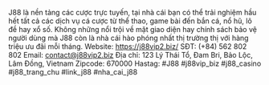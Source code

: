 J88 là nền tảng các cược trực tuyến, tại nhà cái bạn có thể trải nghiệm hầu hết tất cả các dịch vụ cá cược từ thể thao, game bài đến bắn cá, nổ hũ, lô đề hay xổ số. Không những nổi trội về mặt giao diện hay chính sách bảo vệ người dùng mà J88 còn là nhà cái hào phóng nhất thị trường thị với hàng triệu ưu đãi mỗi tháng.
Website: https://j88vip2.biz/
SĐT: (+84) 562 802 802
Email: contact@j88vip2.biz
Địa chỉ: 123 Lý Thái Tổ, Đam Bri, Bảo Lộc, Lâm Đồng, Vietnam
Zipcode: 670000
Hastag: #J88 #j88vip_biz #j88_casino #j88_trang_chu #link_j88 #nha_cai_j88
